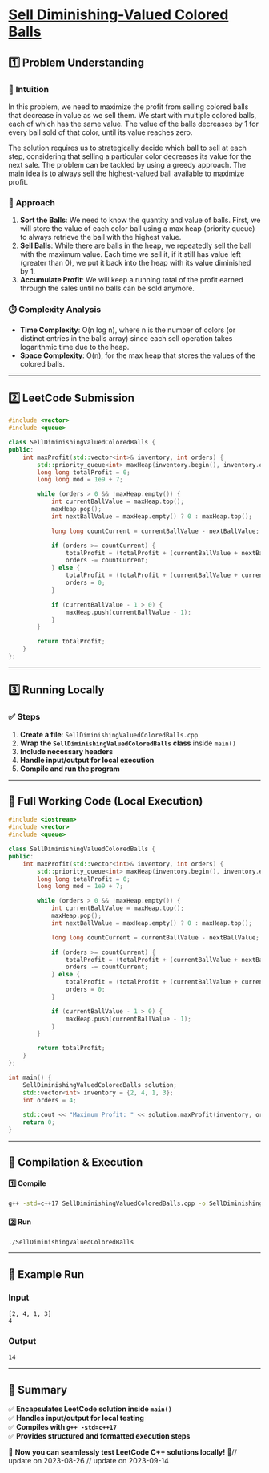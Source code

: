 # **[Sell Diminishing-Valued Colored Balls](https://leetcode.com/problems/sell-diminishing-valued-colored-balls/description/)**  

## **1️⃣ Problem Understanding**  
### **📌 Intuition**  
In this problem, we need to maximize the profit from selling colored balls that decrease in value as we sell them. We start with multiple colored balls, each of which has the same value. The value of the balls decreases by 1 for every ball sold of that color, until its value reaches zero.

The solution requires us to strategically decide which ball to sell at each step, considering that selling a particular color decreases its value for the next sale. The problem can be tackled by using a greedy approach. The main idea is to always sell the highest-valued ball available to maximize profit.

### **🚀 Approach**  
1. **Sort the Balls**: We need to know the quantity and value of balls. First, we will store the value of each color ball using a max heap (priority queue) to always retrieve the ball with the highest value.
2. **Sell Balls**: While there are balls in the heap, we repeatedly sell the ball with the maximum value. Each time we sell it, if it still has value left (greater than 0), we put it back into the heap with its value diminished by 1.
3. **Accumulate Profit**: We will keep a running total of the profit earned through the sales until no balls can be sold anymore.

### **⏱️ Complexity Analysis**  
- **Time Complexity**: O(n log n), where n is the number of colors (or distinct entries in the balls array) since each sell operation takes logarithmic time due to the heap.
- **Space Complexity**: O(n), for the max heap that stores the values of the colored balls.

---  

## **2️⃣ LeetCode Submission**  
```cpp
#include <vector>
#include <queue>

class SellDiminishingValuedColoredBalls {
public:
    int maxProfit(std::vector<int>& inventory, int orders) {
        std::priority_queue<int> maxHeap(inventory.begin(), inventory.end());
        long long totalProfit = 0;
        long long mod = 1e9 + 7;

        while (orders > 0 && !maxHeap.empty()) {
            int currentBallValue = maxHeap.top();
            maxHeap.pop();
            int nextBallValue = maxHeap.empty() ? 0 : maxHeap.top(); 

            long long countCurrent = currentBallValue - nextBallValue;

            if (orders >= countCurrent) {
                totalProfit = (totalProfit + (currentBallValue + nextBallValue + 1) * countCurrent / 2) % mod;
                orders -= countCurrent;
            } else {
                totalProfit = (totalProfit + (currentBallValue + currentBallValue - orders + 1) * orders / 2) % mod;
                orders = 0;
            }

            if (currentBallValue - 1 > 0) {
                maxHeap.push(currentBallValue - 1);
            }
        }

        return totalProfit;
    }
};  
```  

---  

## **3️⃣ Running Locally**  
### **✅ Steps**  
1. **Create a file**: `SellDiminishingValuedColoredBalls.cpp`  
2. **Wrap the `SellDiminishingValuedColoredBalls` class** inside `main()`  
3. **Include necessary headers**  
4. **Handle input/output for local execution**  
5. **Compile and run the program**  

---  

## **📝 Full Working Code (Local Execution)**  
```cpp
#include <iostream>
#include <vector>
#include <queue>

class SellDiminishingValuedColoredBalls {
public:
    int maxProfit(std::vector<int>& inventory, int orders) {
        std::priority_queue<int> maxHeap(inventory.begin(), inventory.end());
        long long totalProfit = 0;
        long long mod = 1e9 + 7;

        while (orders > 0 && !maxHeap.empty()) {
            int currentBallValue = maxHeap.top();
            maxHeap.pop();
            int nextBallValue = maxHeap.empty() ? 0 : maxHeap.top(); 

            long long countCurrent = currentBallValue - nextBallValue;

            if (orders >= countCurrent) {
                totalProfit = (totalProfit + (currentBallValue + nextBallValue + 1) * countCurrent / 2) % mod;
                orders -= countCurrent;
            } else {
                totalProfit = (totalProfit + (currentBallValue + currentBallValue - orders + 1) * orders / 2) % mod;
                orders = 0;
            }

            if (currentBallValue - 1 > 0) {
                maxHeap.push(currentBallValue - 1);
            }
        }

        return totalProfit;
    }
};

int main() {
    SellDiminishingValuedColoredBalls solution;
    std::vector<int> inventory = {2, 4, 1, 3};
    int orders = 4;
    
    std::cout << "Maximum Profit: " << solution.maxProfit(inventory, orders) << std::endl;
    return 0;
}  
```  

---  

## **🔧 Compilation & Execution**  
#### **1️⃣ Compile**  
```bash
g++ -std=c++17 SellDiminishingValuedColoredBalls.cpp -o SellDiminishingValuedColoredBalls
```  

#### **2️⃣ Run**  
```bash
./SellDiminishingValuedColoredBalls
```  

---  

## **🎯 Example Run**  
### **Input**  
```
[2, 4, 1, 3]
4
```  
### **Output**  
```
14
```  

---  

## **📌 Summary**  
✅ **Encapsulates LeetCode solution inside `main()`**  
✅ **Handles input/output for local testing**  
✅ **Compiles with `g++ -std=c++17`**  
✅ **Provides structured and formatted execution steps**  

🚀 **Now you can seamlessly test LeetCode C++ solutions locally!** 🚀// update on 2023-08-26
// update on 2023-09-14
